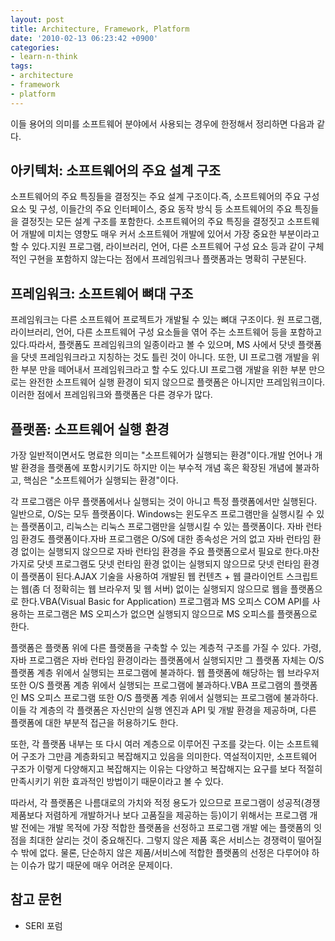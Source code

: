 ```yaml
---
layout: post
title: Architecture, Framework, Platform
date: '2010-02-13 06:23:42 +0900'
categories:
- learn-n-think
tags:
- architecture
- framework
- platform
---
```


이들 용어의 의미를 소프트웨어 분야에서 사용되는 경우에 한정해서 정리하면 다음과 같다.

## 아키텍처: 소프트웨어의 주요 설계 구조

소프트웨어의 주요 특징들을 결정짓는 주요 설계 구조이다.즉, 소프트웨어의 주요 구성 요소 및 구성, 이들간의 주요 인터페이스, 중요 동작 방식 등 소프트웨어의 주요 특징들을 결정짓는 모든 설계 구조를 포함한다. 소프트웨어의 주요 특징을 결정짓고 소프트웨어 개발에 미치는 영향도 매우 커서 소프트웨어 개발에 있어서 가장 중요한 부분이라고 할 수 있다.지원 프로그램, 라이브러리, 언어, 다른 소프트웨어 구성 요소 등과 같이 구체적인 구현을 포함하지 않는다는 점에서 프레임워크나 플랫폼과는 명확히 구분된다.

## 프레임워크: 소프트웨어 뼈대 구조

프레임워크는 다른 소프트웨어 프로젝트가 개발될 수 있는 뼈대 구조이다. 원 프로그램, 라이브러리, 언어, 다른 소프트웨어 구성 요소들을 엮어 주는 소프트웨어 등을 포함하고 있다.따라서, 플랫폼도 프레임워크의 일종이라고 볼 수 있으며, MS 사에서 닷넷 플랫폼을 닷넷 프레임워크라고 지칭하는 것도 틀린 것이 아니다. 또한, UI 프로그램 개발을 위한 부분 만을 떼어내서 프레임워크라고 할 수도 있다.UI 프로그램 개발을 위한 부분 만으로는 완전한 소프트웨어 실행 환경이 되지 않으므로 플랫폼은 아니지만 프레임워크이다. 이러한 점에서 프레임워크와 플랫폼은 다른 경우가 많다.

## 플랫폼: 소프트웨어 실행 환경

가장 일반적이면서도 명료한 의미는 "소프트웨어가 실행되는 환경"이다.개발 언어나 개발 환경을 플랫폼에 포함시키기도 하지만 이는 부수적 개념 혹은 확장된 개념에 불과하고, 핵심은 "소프트웨어가 실행되는 환경"이다.

각 프로그램은 아무 플랫폼에서나 실행되는 것이 아니고 특정 플랫폼에서만 실행된다. 일반으로, O/S는 모두 플랫폼이다. Windows는 윈도우즈 프로그램만을 실행시킬 수 있는 플랫폼이고, 리눅스는 리눅스 프로그램만을 실행시킬 수 있는 플랫폼이다. 자바 런타임 환경도 플랫폼이다.자바 프로그램은 O/S에 대한 종속성은 거의 없고 자바 런타임 환경 없이는 실행되지 않으므로 자바 런타임 환경을 주요 플랫폼으로서 필요로 한다.마찬가지로 닷넷 프로그램도 닷넷 런타임 환경 없이는 실행되지 않으므로 닷넷 런타임 환경이 플랫폼이 된다.AJAX 기술을 사용하여 개발된 웹 컨텐츠 + 웹 클라이언트 스크립트는 웹(좀 더 정확히는 웹 브라우저 및 웹 서버) 없이는 실행되지 않으므로 웹을 플랫폼으로 한다.VBA(Visual Basic for Application) 프로그램과 MS 오피스 COM API를 사용하는 프로그램은 MS 오피스가 없으면 실행되지 않으므로 MS 오피스를 플랫폼으로 한다.

플랫폼은 플랫폼 위에 다른 플랫폼을 구축할 수 있는 계층적 구조를 가질 수 있다. 가령, 자바 프로그램은 자바 런타임 환경이라는 플랫폼에서 실행되지만 그 플랫폼 자체는 O/S 플랫폼 계층 위에서 실행되는 프로그램에 불과하다. 웹 플랫폼에 해당하는 웹 브라우저 또한 O/S 플랫폼 계층 위에서 실행되는 프로그램에 불과하다.VBA 프로그램의 플랫폼인 MS 오피스 프로그램 또한 O/S 플랫폼 계층 위에서 실행되는 프로그램에 불과하다.이들 각 계층의 각 플랫폼은 자신만의 실행 엔진과 API 및 개발 환경을 제공하며, 다른 플랫폼에 대한 부분적 접근을 허용하기도 한다.

또한, 각 플랫폼 내부는 또 다시 여러 계층으로 이루어진 구조를 갖는다. 이는 소프트웨어 구조가 그만큼 계층화되고 복잡해지고 있음을 의미한다. 역설적이지만, 소프트웨어 구조가 이렇게 다양해지고 복잡해지는 이유는 다양하고 복잡해지는 요구를 보다 적절히 만족시키기 위한 효과적인 방법이기 때문이라고 볼 수 있다.

따라서, 각 플랫폼은 나름대로의 가치와 적정 용도가 있으므로 프로그램이 성공적(경쟁 제품보다 저렴하게 개발하거나 보다 고품질을 제공하는 등)이기 위해서는 프로그램 개발 전에는 개발 목적에 가장 적합한 플랫폼을 선정하고 프로그램 개발 에는 플랫폼의 잇점을 최대한 살리는 것이 중요해진다. 그렇지 않은 제품 혹은 서비스는 경쟁력이 떨어질 수 밖에 없다. 물론, 단순하지 않은 제품/서비스에 적합한 플랫폼의 선정은 다루어야 하는 이슈가 많기 때문에 매우 어려운 문제이다.

## 참고 문헌

- SERI 포럼
